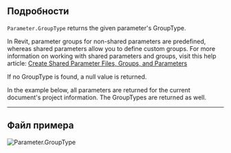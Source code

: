 ## Подробности
`Parameter.GroupType` returns the given parameter's GroupType.

In Revit, parameter groups for non-shared parameters are predefined, whereas shared parameters allow you to define custom groups. For more information on working with shared parameters and groups, visit this help article: [Create Shared Parameter Files, Groups, and Parameters](https://help.autodesk.com/view/RVT/2025/ENU/?guid=GUID-94EA2B8E-2C00-4D29-8D5A-C7C6664DE9CE)

If no GroupType is found, a null value is returned.

In the example below, all parameters are returned for the current document's project information. The GroupTypes are returned as well.
___
## Файл примера

![Parameter.GroupType](./Revit.Elements.Parameter.GroupType_img.jpg)
